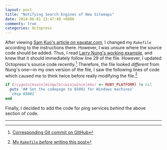 ```yaml
---
layout: post
title: "Notifying Search Engines of New Sitemaps"
date: 2014-06-01 23:47:48 +0800
comments: true
categories: Octopress
---
```


After viewing [Sam Kuo's article on eavatar.com][tut1], I changed my
`Rakefile` according to the instructions there.  However, I was unsure
where the source code should be added.  Thus, I read
[Larry Nung's working example][larrynung_rakefile], and knew that it
should immediately follow line 29 of the file.  However, I updated
Octopress's source code recently.[^1]  Therefore, the file looked
*different* from Nung's one—in my own version of the file, I saw the
following lines of code which caused me to think twice before really
modifying the file.[^2]

```ruby My Rakefile (Rakefile:30–33) https://github.com/imathis/octopress/commit/fe6ef744ede363688e8538ac091519e00c30487c Commit history
if (/cygwin|mswin|mingw|bccwin|wince|emx/ =~ RUBY_PLATFORM) != nil
  puts '## Set the codepage to 65001 for Windows machines'
  `chcp 65001`
end
```
Finally, I decided to add the code for ping services *behind* the
above section of code.

---

[^1]: [Corresponding Git commit on GitHub](https://github.com/VincentTam/vincenttam.github.io/commit/27d05105f4a82c8512ad6c8233fe7a70dc373e60)
[^2]: [My `Rakefile` *before* writing this post](https://github.com/VincentTam/vincenttam.github.io/blob/27d05105f4a82c8512ad6c8233fe7a70dc373e60/Rakefile)

[tut1]: http://blog.eavatar.com/post/2013/06/octopress-ping-search-engines/
[larrynung_rakefile]: https://github.com/larrynung/larrynung.github.io/blob/de3c94717eedf65863fb3a380f045013bb171d18/Rakefile

<!-- vim:se tw=70: -->
